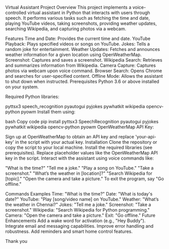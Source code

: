Virtual Assistant Project
Overview
This project implements a voice-controlled virtual assistant in Python that interacts with users through speech. It performs various tasks such as fetching the time and date, playing YouTube videos, taking screenshots, providing weather updates, searching Wikipedia, and capturing photos via a webcam.

Features
Time and Date: Provides the current time and date.
YouTube Playback: Plays specified videos or songs on YouTube.
Jokes: Tells a random joke for entertainment.
Weather Updates: Fetches and announces weather information for a given location using OpenWeatherMap.
Screenshot: Captures and saves a screenshot.
Wikipedia Search: Retrieves and summarizes information from Wikipedia.
Camera Capture: Captures photos via webcam upon voice command.
Browser Search: Opens Chrome and searches for user-specified content.
Offline Mode: Allows the assistant to shut down when instructed.
Prerequisites
Python 3.6 or above installed on your system.

Required Python libraries:

pyttsx3
speech_recognition
pyautogui
pyjokes
pywhatkit
wikipedia
opencv-python
pyowm
Install them using:

bash
Copy code
pip install pyttsx3 SpeechRecognition pyautogui pyjokes pywhatkit wikipedia opencv-python pyowm
OpenWeatherMap API Key:

Sign up at OpenWeatherMap to obtain an API key and replace 'your-api-key' in the script with your actual key.
Installation
Clone the repository or copy the script to your local machine.
Install the required libraries (see prerequisites).
Replace placeholder values like the OpenWeatherMap API key in the script.
Interact with the assistant using voice commands like:

"What is the time?"
"Tell me a joke."
"Play a song on YouTube."
"Take a screenshot."
"What’s the weather in [location]?"
"Search Wikipedia for [topic]."
"Open the camera and take a picture."
To exit the program, say "Go offline."

Commands Examples
Time: "What is the time?"
Date: "What is today's date?"
YouTube: "Play [song/video name] on YouTube."
Weather: "What’s the weather in Chennai?"
Jokes: "Tell me a joke."
Screenshot: "Take a screenshot."
Wikipedia: "Search Wikipedia for Python programming."
Camera: "Open the camera and take a picture."
Exit: "Go offline."
Future Enhancements
Add a wake word for activation (e.g., "Hey Buddy").
Integrate email and messaging capabilities.
Improve error handling and robustness.
Add reminders and smart home control features.

Thank you
